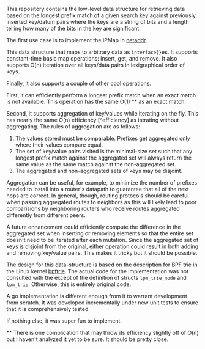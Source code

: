 This repository contains the low-level data structure for retrieving data based
on the longest prefix match of a given search key against previously inserted
key/datum pairs where the keys are a string of bits and a length telling how
many of the bits in the key are significant.

The first use case is to implement the IPMap in [netaddr].

This data structure that maps to arbitrary data as `interface{}`es. It supports
constant-time basic map operations: insert, get, and remove. It also supports
O(n) iteration over all keys/data pairs in lexigraphical order of keys.

Finally, it also supports a couple of other cool operations.

First, it can efficiently perform a longest prefix match when an exact match is
not available. This operation has the same O(1) \*\* as an exact match.

Second, it supports aggregation of key/values while iterating on the fly. This
has nearly the same O(n) efficiency [^efficiency] as iterating without
aggregating. The rules of aggregation are as follows:

1. The values stored must be comparable. Prefixes get aggregated only where
   their values compare equal.
2. The set of key/value pairs visited is the minimal-size set such that any
   longest prefix match against the aggregated set will always return the same
   value as the same match against the non-aggregated set.
3. The aggregated and non-aggregated sets of keys may be disjoint.

Aggregation can be useful, for example, to minimize the number of prefixes
needed to install into a router's datapath to guarantee that all of the next
hops are correct. In general, though, routing protocols should be careful when
passing aggregated routes to neighbors as this will likely lead to poor
comparisions by neighboring routers who receive routes aggregated differently
from different peers.

A future enhancement could efficiently compute the difference in the aggregated
set when inserting or removing elements so that the entire set doesn't need to
be iterated after each mutation. Since the aggregated set of keys is disjoint
from the original, either operation could result in both adding and removing
key/value pairs. This makes it tricky but it should be possible.

The design for this data-structure is based on the description for BPF trie in
the Linux kernel [bpftrie]. The actual code for the implementation was not
consulted with the except of the definition of structs `lpm_trie_node` and
`lpm_trie`. Otherwise, this is entirely original code.

A go implementation is different enough from it to warrant development from
scratch. It was developed incrementally under new unit tests to ensure that it
is comprehensively tested.

If nothing else, it was super fun to implement.

\*\* There is one complication that may throw its efficiency slightly
     off of O(n) but I haven't analyzed it yet to be sure. It should be pretty
     close.

[netaddr]: https://gopkg.in/netaddr.v1
[bpftrie]: https://github.com/torvalds/linux/blob/94f0b2d4a1/kernel/bpf/lpm_trie.c#L40-L149
